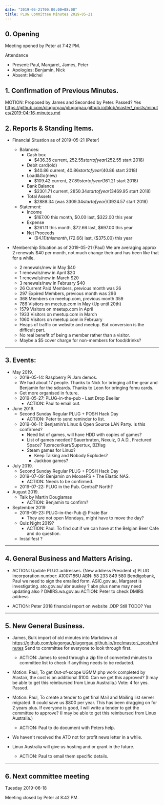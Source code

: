 ```yaml
---
date: "2019-05-21T00:00:00+08:00"
title: PLUG Committee Minutes 2019-05-21
---
```


## 0. Opening
Meeting opened by Peter at 7:42 PM.

Attendance
* Present: Paul, Margaret, James, Peter
* Apologies: Benjamin, Nick
* Absent: Michel

## 1. Confirmation of Previous Minutes.
MOTION: Proposed by James and Seconded by Peter. Passed? Yes
https://github.com/plugorgau/plugorgau.github.io/blob/master/_posts/minutes/2019-04-16-minutes.md

## 2. Reports & Standing Items.
* Financial Situation as of 2019-05-21 (Peter)
  * Balances:
    * Cash box
      * $436.35 current, $252.55 start of year	($252.55 start 2018)
    * Debit card(old)
      * $40.86 current, $40.86 start of year		($40.86  start 2018)
    * Load&Go(new)
      * $109.42 current, $27.89 start of year	($161.21 start 2018)
    * Bank Balance
      * $2301.71 current, $2850.34 start of year	($3469.95 start 2018)
    * Total Assets
      * $2888.34 (was $3309.34 start of year)	($3924.57 start 2018)
  * Statement:
    * Income
      * $167.00 this month,	$0.00 last, $322.00 this year
    * Expense
      * $261.11 this month,	$72.66 last, $697.00 this year
    * Net Proceeds
      * ($94.11) this month,	($72.66) last, ($375.00) this year

* Membership Situation as of 2019-05-21 (Paul)
We are averaging approx 2 renewals $40 per month, not much change their and has been like that for a while.
  *	2 renewals/new in May $40
  *	1 renewals/new in April $20
  * 1 renewals/new in March $20
  * 3 renewals/new in February $40
  * 26 Current Paid Members, previous month was 26
  * 297 Expired Members, previous month was 296
  * 368 Members on meetup.com, previous month 359
  * 786 Visitors on meetup.com in May (Up until 20th)
  * 1579 Visitors on meetup.com in April
  * 1933 Visitors on meetup.com in March
  * 1060 Visitors on meetup.com in February
  * Heaps of traffic on website and meetup. But conversion is the difficult part.
  * No real benefit of being a member rather than a visitor.
  * Maybe a $5 cover charge for non-members for food/drinks?

----
## 3. Events:

* May 2019.
   * 2019-05-14: Raspberry Pi Jam demos.
   * We had about 17 people. Thanks to Nick for bringing all the gear and Benjamin for the sdcards. Thanks to Leon for bringing fomu cards.
   * Get more organised in future.
   * 2019-05-27: PLUG-in-the-pub - Last Drop Beeliar
     * ACTION: Paul to email out.
* June 2019.
   * Second Sunday Regular PLUG + POSH Hack Day
      * ACTION: Peter to send reminder to list.
   * 2019-06-11: Benjamin’s Linux & Open Source LAN Party. Is this confirmed?
      * Need list of games, will have HDD with copies of games?
      * List of games needed? Sauerbraten, Nexuiz, 0 A.D., Fractured Space? Tuxracer/kart/Supertux, BZflag
      * Steam games for Linux?
         * Keep Talking and Nobody Explodes?
         * Jackbox games?
* July 2019.
   * Second Sunday Regular PLUG + POSH Hack Day
   * 2019-07-09: Benjamin on MooseFS + The Elastic NAS.
      * ACTION: Needs to be confirmed.
   * 2019-07-22: PLUG in the Pub. Central? North?
* August 2019.
   * Talk by Martin Dougiamas
     * ACTION: Benjamin to confirm?
* September 2019
   * 2019-09-23: PLUG-in-the-Pub @ Pirate Bar
      * They are not open Mondays, might have to move the day?
   * Quiz Night 2019?
     * ACTION: Paul: To find out if we can have at the Belgian Beer Cafe and do question.
   *  Installfest ?

----
## 4. General Business and Matters Arising.

* ACTION: Update PLUG addresses.
  (New address President x)
  PLUG Incorporation number: A1007186U ABN: 58 233 849 580
  Bendigobank, Paul we need to sign the emailed form.
  ASIC.gov.au, Margaret is investigating.
  ato.gov.au/ abr auskey ?
  abn plus name may need updating also ?
  DMIRS.wa.gov.au
  ACTION: Peter to check DMIRS address

* ACTION: Peter 2018 financial report on website .ODP
  Still TODO? Yes

----
## 5. New General Business.
  * James, Bulk import of old minutes into Markdown at https://github.com/plugorgau/plugorgau.github.io/tree/master/_posts/minutes
Send to committee for everyone to look through first.
    * ACTION: James to send through a zip file of converted minutes to committee list to check if anything needs to be redacted.

  * Motion: Paul, To get Out-of-scope UGMM php work completed by Alastair, the cost is an additional $100. Can we get this approved?
  (I may be able to get this reimbursed from Linux Australia.)
  Vote: 4 for yes. Passed.

  * Motion: Paul, To create a tender to get final Mail and Mailing list server migrated.
  It could save us $800 per year. This has been dragging on for 2 years plus.
  If everyone is good, I will write a tender to get the committee to approve?
  (I may be able to get this reimbursed from Linux Australia.)
     * ACTION: Paul to do document with Peters help.

* We haven't received the ATO not for profit news letter in a while.

* Linux Australia will give us hosting and or grant in the future.
  * ACTION: Paul to email them specific details.

----
## 6. Next committee meeting
Tuesday 2019-06-18

Meeting closed by Peter at 8:42 PM.
